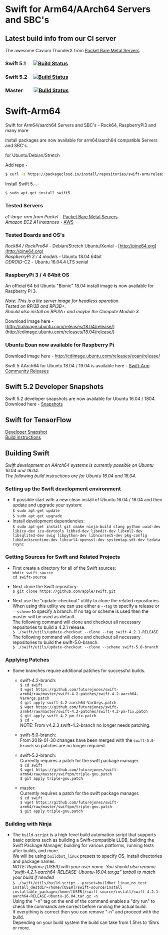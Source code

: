 # Swift for Arm64/AArch64 Servers and SBC's
## Latest build info from our CI server
The awesome Cavium ThunderX from [Packet Bare Metal Servers](https://www.packet.com/cloud/servers/c1-large-arm/)

### Swift 5.1 &nbsp;&nbsp;&nbsp;&nbsp; [![Build Status](http://futurejones.xyz:8080/job/swift-5.1-aarch64/badge/icon)](http://futurejones.xyz:8080/job/swift-5.1-aarch64/)
### Swift 5.2 &nbsp;&nbsp;&nbsp; [![Build Status](http://futurejones.xyz:8080/job/swift-5.2-aarch64/badge/icon)](http://futurejones.xyz:8080/job/swift-5.2-aarch64/)
### Master &nbsp;&nbsp;&nbsp;&nbsp;&nbsp;&nbsp;&nbsp; [![Build Status](http://futurejones.xyz:8080/job/swift-master-aarch64/badge/icon)](http://futurejones.xyz:8080/job/swift-master-aarch64/)

# Swift-Arm64
Swift for Arm64/aarch64 Servers and SBC's - Rock64, RaspberryPi3 and many more

Install packages are now available for arm64/aarch64 compatible Servers and SBC's.

for Ubuntu/Debian/Stretch

Add repo -

```bash
$ curl -s https://packagecloud.io/install/repositories/swift-arm/release/script.deb.sh | sudo bash
``` 

Install Swift 5.-.- 

```bash
$ sudo apt-get install swift5
```
### Tested Servers
*c1-large-arm from Packet* - [Packet Bare Metal Servers](https://www.packet.com/cloud/servers/c1-large-arm/)  
*Amazon EC2 A1 instances* - [AWS](https://aws.amazon.com/ec2/instance-types/a1/)
### Tested Boards and OS's

*Rock64 / RockPro64* - Debian/Stretch Ubuntu/Xenial - [http://pine64.org](http://pine64.org)  
*RaspberryPi 3 / 4 models* - Ubuntu 18.04 64bit  
*ODROID-C2* - Ubuntu 16.04.4 LTS xenial

### RaspberyPi 3 / 4 64bit OS

An official 64 bit Ubuntu "Bionic" 18.04 install image is now available for Raspberry Pi 3.

*Note: This is a lite server image for headless operation.*  
*Tested on RPi3B and RPi3B+.*  
*Should also install on RPi3A+ and maybe the Compute Module 3.*

Download image here - [http://cdimage.ubuntu.com/releases/18.04/release/](http://cdimage.ubuntu.com/releases/18.04/release/)  
### Ubuntu Eoan now available for Raspberry Pi  
Download image here - http://cdimage.ubuntu.com/releases/eoan/release/  

Swift 5 AArch64 for Ubuntu 18.04 / 19.04 is available here - [Swift-Arm Community Releases](https://packagecloud.io/app/swift-arm/release/search?dist=ubuntu%2Fbionic)

## Swift 5.2 Developer Snapshots
Swift 5.2 developer snapshots are now available for Ubuntu 16.04 / 1804.  
Download here - [Snapshots](https://github.com/futurejones/swift-arm64/releases/tag/v5.2-dev-snapshot)

## Swift for TensorFlow
[Developer Snapshot](https://github.com/futurejones/swift-arm64/releases/tag/swift-for-tensorflow-dev)  
[Build instructions](https://github.com/futurejones/swift-arm64/blob/master/swift-for-tensorflow-patches/BUILD.md#build-instructions-for-swift-for-tensorflow-on-ubuntu-1604)

## Building Swift

*Swift development on AArch64 systems is currently possible on Ubuntu 16.04 and 18.04.*  
*The following build instructions are for Ubuntu 16.04 and 18.04.*

### Setting up the Swift development environment
* If possible start with a new clean install of Ubuntu 16.04 / 18.04 and then update and upgrade your system:  
```$ sudo apt-get update```  
```$ sudo apt-get upgrade```
* Install development dependencies:  
```$ sudo apt-get install git cmake ninja-build clang python uuid-dev libicu-dev icu-devtools libbsd-dev libedit-dev libxml2-dev libsqlite3-dev swig libpython-dev libncurses5-dev pkg-config libblocksruntime-dev libcurl4-openssl-dev systemtap-sdt-dev tzdata rsync```  

### Getting Sources for Swift and Related Projects
* First create a directory for all of the Swift sources:  
```mkdir swift-source```  
```cd swift-source```

* Next clone the Swift repository:  
```$ git clone https://github.com/apple/swift.git```

* Next use the "update-checkout" utility to clone the related repositories. When using this utility we can use either a `--tag` to specify a release or `--scheme` to specify a branch. If no tag or scheme is used then the master will be used as default.  
The following command will clone and checkout all necessary repositories to build a 4.2.1 release.  
```$ ./swift/utils/update-checkout --clone --tag swift-4.2.1-RELEASE```  
The following command will clone and checkout all necessary repositories to build the swift-5.0-branch.  
```$ ./swift/utils/update-checkout --clone --scheme swift-5.0-branch```

### Applying Patches
* Some branches require additional patches for successful builds.  
  * swift-4.2-branch:  
  ```$ cd swift```  
  ```$ wget https://github.com/futurejones/swift-arm64/raw/master/swift-4.2-patches/swift-4.2-aarch64-VarArgs.patch```  
  ```$ git apply swift-4.2-aarch64-VarArgs.patch```  
  ```$ wget https://github.com/futurejones/swift-arm64/raw/master/swift-4.2-patches/swift-4.2-pm-fix.patch```  
  ```$ git apply swift-4.2-pm-fix.patch```  
  ```$ cd -```  
  NOTE: From v4.2.3 swift-4.2-branch no longer needs patching.
  
  * swift-5.0-branch:  
  From 2019-01-30 changes have been merged with the `swift-5.0-branch` so patches are no longer required.

  * swift-5.2-branch:  
  Currently requires a patch for the swift package manager.  
  ```$ cd swift```  
  ```$ wget https://github.com/futurejones/swift-arm64/raw/master/swiftpm/triple-gnu.patch```  
  ```$ git apply triple-gnu.patch```
  
  * master:  
  Currently requires a patch for the swift package manager.  
  ```$ cd swift```  
  ```$ wget https://github.com/futurejones/swift-arm64/raw/master/swiftpm/triple-gnu.patch```  
  ```$ git apply triple-gnu.patch```
  

### Building with Ninja
* The ```build-script``` is a high-level build automation script that supports basic options such as building a Swift-compatible LLDB, building the Swift Package Manager, building for various platforms, running tests after builds, and more.  
We will be using ```buildbot_linux``` presets to specify OS, install directories and package names.  
*NOTE: Replace [USER] with your user name. You should also rename "swift-4.2.1-aarch64-RELEASE-Ubuntu-16.04.tar.gz" tarball to match your build if needed*  
```$ ./swift/utils/build-script --preset=buildbot_linux,no_test install_destdir=/home/[USER]/swift-source/install installable_package=/home/[USER]/swift-source/install/swift-4.2.1-aarch64-RELEASE-Ubuntu-16.04.tar.gz -n```  
Using the "-n" tag on the end of the command enables a "dry run" to check the commands are correct before running the actual build.  
If everything is correct then you can remove "-n" and proceed with the build.  
Depending on your build system the build can take from 1.5hrs to 15hrs or more.  
